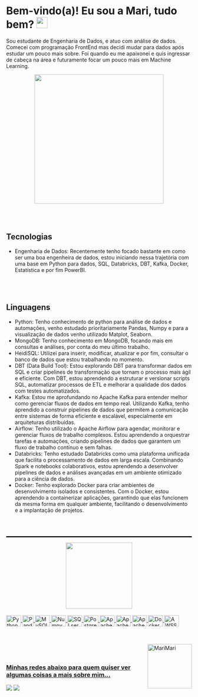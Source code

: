 <h1>
  Bem-vindo(a)! Eu sou a Mari, tudo bem?
  <img src="https://emojis.slackmojis.com/emojis/images/1643514738/7421/typingcat.gif?1643514738" width="30"/>
</h1>

Sou estudante de Engenharia de Dados, e atuo com análise de dados. Comecei com programação FrontEnd mas decidi mudar para dados após estudar um pouco mais sobre. Foi quando eu me apaixonei e quis ingressar de cabeça na área e futuramente focar um pouco mais em Machine Learning.

<div align="center">
  <img height="350" src="https://64.media.tumblr.com/633c193485d751929ce27dfce436896b/23bc468b2e6033be-67/s400x600/fd99df9a0633cbc2c2b9d5c684b8ef5f25052102.gif" />
</div>


<br></br>
## <strong>Tecnologias</strong>
- Engenharia de Dados: Recentemente tenho focado bastante em como ser uma boa engenheira de dados, estou iniciando nessa trajetória com uma base em Python para dados, SQL, Databricks, DBT, Kafka, Docker, Estatística e por fim PowerBI.
<br></br>
<br></br>
## <strong>Linguagens</strong>
- Python: Tenho conhecimento de python para análise de dados e automações, venho estudado prioritariamente Pandas, Numpy e para a visualização de dados venho utilizado Matplot, Seaborn.
- MongoDB: Tenho conhecimento em MongoDB, focando mais em consultas e análises, por conta do meu último trabalho.
- HeidiSQL: Utilizei para inserir, modificar, atualizar e por fim, consultar o banco de dados que estou trabalhando no momento.
- DBT (Data Build Tool): Estou explorando DBT para transformar dados em SQL e criar pipelines de transformação que tornam o processo mais ágil e eficiente. Com DBT, estou aprendendo a estruturar e versionar scripts SQL, automatizar processos de ETL e melhorar a qualidade dos dados com testes automatizados.
- Kafka: Estou me aprofundando no Apache Kafka para entender melhor como gerenciar fluxos de dados em tempo real. Utilizando Kafka, tenho aprendido a construir pipelines de dados que permitem a comunicação entre sistemas de forma eficiente e escalável, especialmente em arquiteturas distribuídas.
- Airflow: Tenho utilizado o Apache Airflow para agendar, monitorar e gerenciar fluxos de trabalho complexos. Estou aprendendo a orquestrar tarefas e automações, criando pipelines de dados que garantem um fluxo de trabalho contínuo e sem falhas.
- Databricks: Tenho estudado Databricks como uma plataforma unificada que facilita o processamento de dados em larga escala. Combinando Spark e notebooks colaborativos, estou aprendendo a desenvolver pipelines de dados e análises avançadas em um ambiente otimizado para a ciência de dados.
- Docker: Tenho explorado Docker para criar ambientes de desenvolvimento isolados e consistentes. Com o Docker, estou aprendendo a containerizar aplicações, garantindo que elas funcionem da mesma forma em qualquer ambiente, facilitando o desenvolvimento e a implantação de projetos.

<br></br>
<hr style="border: 1px solid black;">


 <div align='center'>
   <a href="https://github.com/MariMari-Pacini">
  
   <img height="180em" src="https://github-readme-stats.vercel.app/api/top-langs/?username=MariMari-Pacini&layout=compact&langs_count=6&theme=radical"/>

</div>
<div style="display: inline_block"><br>
  <img align="center" alt="Python" height="30" width="40" src="https://cdn.jsdelivr.net/gh/devicons/devicon/icons/python/python-original.svg">
  <img align="center" alt="Pandas" height="30" width"40" src="https://cdn.jsdelivr.net/gh/devicons/devicon/icons/pandas/pandas-original.svg">
  <img align="center" alt="MySQL" height="30" width="40" src="https://cdn.jsdelivr.net/gh/devicons/devicon/icons/mysql/mysql-original.svg">
  <img align="center" alt="Numpy" height="30" width="40" src="https://cdn.jsdelivr.net/gh/devicons/devicon/icons/numpy/numpy-original.svg">
  <img align="center" alt="SQLserver" height="30" width="40" src="https://cdn.jsdelivr.net/gh/devicons/devicon/icons/microsoftsqlserver/microsoftsqlserver-plain.svg"/>
  <img align="center" alt="Postgres" height="30" width="40" src="https://cdn.jsdelivr.net/gh/devicons/devicon/icons/postgresql/postgresql-original.svg"/>
  <img align="center" alt="ApacheAirflow" height="30" width="40" src="https://cdn.jsdelivr.net/gh/devicons/devicon@latest/icons/apacheairflow/apacheairflow-original.svg"/>
  <img align="center" alt="ApacheKafka" height="30" width="40" src="https://cdn.jsdelivr.net/gh/devicons/devicon@latest/icons/apachekafka/apachekafka-original.svg"/>
  <img align="center" alt="ApacheSpark" height="30" width="40" src="https://cdn.jsdelivr.net/gh/devicons/devicon@latest/icons/apachespark/apachespark-original.svg"/>
  <img align="center" alt="Docker" height="30" width="40" src="https://cdn.jsdelivr.net/gh/devicons/devicon@latest/icons/docker/docker-plain.svg"/>
  <img align="center" alt="AWSServices" height="30" width="40" src="https://cdn.jsdelivr.net/gh/devicons/devicon@latest/icons/amazonwebservices/amazonwebservices-original-wordmark.svg"/>
  
          
  
 <br></br>
  <img align="right" alt="MariMari" height="120" width="120" src="https://cdn.discordapp.com/attachments/1061713662487834724/1082791257853677698/asasasas.gif">
</div>
 
 <br>
 
  ### Minhas redes abaixo para quem quiser ver algumas coisas a mais sobre mim...
 
<div> 

  <a href="https://www.linkedin.com/in/marianapacini-dataanalyst" target="_blank"><img src="https://img.shields.io/badge/-LinkedIn-%230077B5?style=for-the-badge&logo=linkedin&logoColor=white" target="_blank"></a> 
  <a href = "marimari.pacini@gmail.com"><img src="https://img.shields.io/badge/-Gmail-%23333?style=for-the-badge&logo=gmail&logoColor=white" target="_blank"></a>
 
 

</div>
